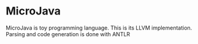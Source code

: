 
# MicroJava

MicroJava is toy programming language. This is its LLVM implementation. 
Parsing and code generation is done with ANTLR


